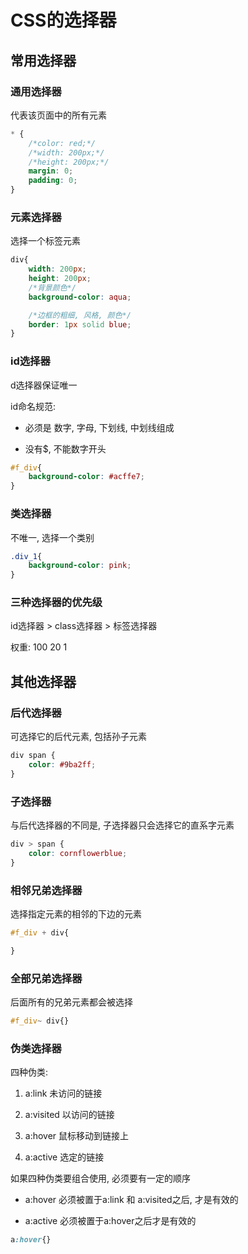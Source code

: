 # CSS的选择器

## 常用选择器

### 通用选择器

代表该页面中的所有元素

```css
* {
    /*color: red;*/
    /*width: 200px;*/
    /*height: 200px;*/
    margin: 0;
    padding: 0;
}
```

### 元素选择器

选择一个标签元素

```css
div{
    width: 200px;
    height: 200px;
    /*背景颜色*/
    background-color: aqua;

    /*边框的粗细, 风格, 颜色*/
    border: 1px solid blue;
}
```

### id选择器

d选择器保证唯一

id命名规范:
            

- 必须是  数字, 字母, 下划线, 中划线组成
  
- 没有$, 不能数字开头

```css
#f_div{
    background-color: #acffe7;
}
```

###  类选择器

不唯一, 选择一个类别

```css
.div_1{
    background-color: pink;
}
```

### 三种选择器的优先级

id选择器 > class选择器 > 标签选择器

权重: 100 	20					1

## 其他选择器

### 后代选择器

可选择它的后代元素, 包括孙子元素

```css
div span {
    color: #9ba2ff;
}
```

### 子选择器

与后代选择器的不同是, 子选择器只会选择它的直系字元素

```css
div > span {
    color: cornflowerblue;
}
```

### 相邻兄弟选择器

选择指定元素的相邻的下边的元素

```css
#f_div + div{

}
```

### 全部兄弟选择器

后面所有的兄弟元素都会被选择

```css
#f_div~ div{}
```

### 伪类选择器

四种伪类:
           

1. a:link 未访问的链接
2. a:visited 以访问的链接
   
3.  a:hover 鼠标移动到链接上
    
4.  a:active 选定的链接
               

如果四种伪类要组合使用, 必须要有一定的顺序
            

- a:hover 必须被置于a:link 和 a:visited之后, 才是有效的
  
- a:active 必须被置于a:hover之后才是有效的

```css
a:hover{}
```

